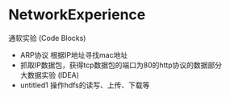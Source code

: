 # NetworkExperience
通软实验 (Code Blocks)
* ARP协议 根据IP地址寻找mac地址
* 抓取IP数据包，获得tcp数据包的端口为80的http协议的数据部分<br>
大数据实验 (IDEA)
* untitled1 操作hdfs的读写、上传、下载等
